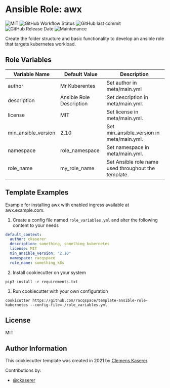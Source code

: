 # Ansible Role: awx

![MIT](https://img.shields.io/badge/license-MIT-brightgreen.svg?style=flat-square)
![GitHub Workflow Status](https://img.shields.io/github/workflow/status/racqspace/template-ansible-role-kubernetes/Main?style=flat-square)
![GitHub last commit](https://img.shields.io/github/last-commit/racqspace/template-ansible-role-kubernetes?style=flat-square)
![GitHub Release Date](https://img.shields.io/github/release-date/racqspace/template-ansible-role-kubernetes?style=flat-square)
![Maintenance](https://img.shields.io/maintenance/yes/2022?style=flat-square)

Create the folder structure and basic functionality to develop an ansible role that targets kubernetes workload.

## Role Variables

Variable Name | Default Value | Description
------------ | ------------- | -------------
author | Mr Kuberentes | Set author in meta/main.yml
description | Ansible Role Description |  Set description in meta/main.yml.
license | MIT | Set license in meta/main.yml.
min_ansible_version | 2.10  | Set min_ansible_version in meta/main.yml.
namespace | role_namespace |  Set namespace in meta/main.yml.
role_name | my_role_name | Set Ansible role name used throughout the template.

## Template Examples

Example for installing awx with enabled ingress available at awx.example.com.


1. Create a config file named `role_variables.yml` and alter the following content to your needs

```yaml
default_context:
  author: ckaserer
  description: something, something kubernetes
  license: MIT
  min_ansible_version: "2.10"
  namespace: racqspace
  role_name: something_k8s
```

2. Install cookiecutter on your system

```
pip3 install -r requirements.txt
```

3. Run cookiecutter with your own configuration

```
cookicutter https://github.com/racqspace/template-ansible-role-kubernetes --config-file=./role_variables.yml
```

## License

MIT

## Author Information

This cookiecutter template was created in 2021 by [Clemens Kaserer](https://www.ckaserer.dev/).

Contributions by:

- [@ckaserer](https://github.com/ckaserer)
